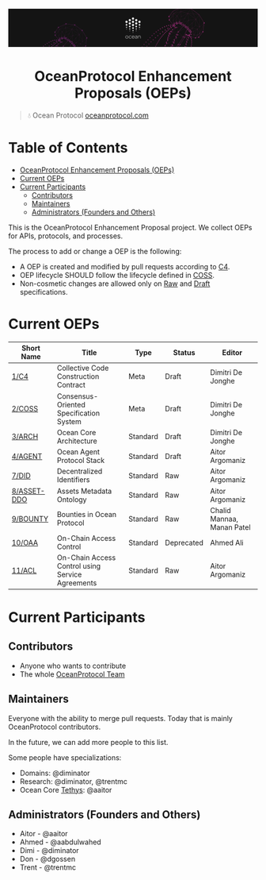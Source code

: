 [![banner](doc/img/repo-banner@2x.png)](https://oceanprotocol.com)

<h1 align="center">OceanProtocol Enhancement Proposals (OEPs)</h1>

> 💧 Ocean Protocol
> [oceanprotocol.com](https://oceanprotocol.com)


Table of Contents
=================

   * [OceanProtocol Enhancement Proposals (OEPs)](#oceanprotocol-enhancement-proposals-oeps)
   * [Current OEPs](#current-oeps)
   * [Current Participants](#current-participants)
      * [Contributors](#contributors)
      * [Maintainers](#maintainers)
      * [Administrators (Founders and Others)](#administrators-founders-and-others)


This is the OceanProtocol Enhancement Proposal project. We collect OEPs for APIs, protocols, and processes.

The process to add or change a OEP is the following:
- A OEP is created and modified by pull requests according to [C4](./1).
- OEP lifecycle SHOULD follow the lifecycle defined in [COSS](./2).
- Non-cosmetic changes are allowed only on [Raw](./2#raw-oeps) and [Draft](./2#draft-oeps) specifications.

# Current OEPs

Short Name       | Title                                             | Type         | Status     | Editor
-----------------|---------------------------------------------------|--------------|------------|-------
[1/C4](1)        | Collective Code Construction Contract             | Meta         | Draft      | Dimitri De Jonghe
[2/COSS](2)      | Consensus-Oriented Specification System           | Meta         | Draft      | Dimitri De Jonghe
[3/ARCH](3)      | Ocean Core Architecture                           | Standard     | Draft      | Dimitri De Jonghe
[4/AGENT](4)     | Ocean Agent Protocol Stack                        | Standard     | Draft      | Aitor Argomaniz
[7/DID](7)       | Decentralized Identifiers                         | Standard     | Raw        | Aitor Argomaniz
[8/ASSET-DDO](8) | Assets Metadata Ontology                          | Standard     | Raw        | Aitor Argomaniz
[9/BOUNTY](9)    | Bounties in Ocean Protocol                        | Standard     | Raw        | Chalid Mannaa, Manan Patel
[10/OAA](10)     | On-Chain Access Control                           | Standard     | Deprecated | Ahmed Ali
[11/ACL](11)     | On-Chain Access Control using Service Agreements  | Standard     | Raw        | Aitor Argomaniz



# Current Participants

## Contributors

- Anyone who wants to contribute
- The whole [OceanProtocol Team](https://github.com/orgs/oceanprotocol/people)

## Maintainers

Everyone with the ability to merge pull requests. Today that is mainly OceanProtocol contributors.

In the future, we can add more people to this list.

Some people have specializations:

- Domains: @diminator
- Research: @diminator, @trentmc
- Ocean Core [Tethys](https://github.com/oceanprotocol/ocean/projects/1): @aaitor

## Administrators (Founders and Others)

- Aitor - @aaitor
- Ahmed - @aabdulwahed
- Dimi - @diminator
- Don - @dgossen
- Trent - @trentmc

